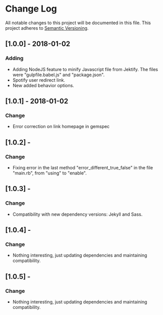 # Change Log

All notable changes to this project will be documented in this file.
This project adheres to [Semantic Versioning](http://semver.org/).

## [1.0.0] - 2018-01-02
### Adding
- Adding NodeJS feature to minify Javascript file from Jektify.
  The files were "gulpfile.babel.js" and "package.json".
- Spotify user redirect link.
- New added behavior options.

## [1.0.1] - 2018-01-02
### Change
- Error correction on link homepage in gemspec

## [1.0.2] - 
### Change
- Fixing error in the last method "error_different_true_false" in the file "main.rb", from "using" to "enable".

## [1.0.3] - 
### Change
- Compatibility with new dependency versions: Jekyll and Sass.

## [1.0.4] - 
### Change
- Nothing interesting, just updating dependencies and maintaining compatibility.

## [1.0.5] - 
### Change
- Nothing interesting, just updating dependencies and maintaining compatibility.
